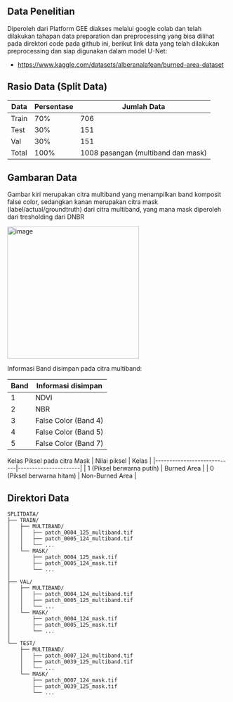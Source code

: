 ## Data Penelitian
Diperoleh dari Platform GEE diakses melalui google colab dan telah dilakukan tahapan data preparation dan preprocessing yang bisa dilihat pada direktori code pada github ini, berikut link data yang telah dilakukan preprocessing dan siap digunakan dalam model U-Net:
*  https://www.kaggle.com/datasets/alberanalafean/burned-area-dataset

## Rasio Data (Split Data)

| Data     | Persentase    | Jumlah Data                                  |
|----------|---------------|----------------------------------------------|
| Train    | 70%           | 706                                          |
| Test     | 30%           | 151                                          |
| Val      | 30%           | 151                                          |
| Total    | 100%          | 1008 pasangan (multiband dan mask)          |


## Gambaran Data
Gambar kiri merupakan citra multiband yang menampilkan band komposit false color, sedangkan kanan merupakan citra mask (label/actual/groundtruth) dari citra multiband, yang mana mask diperoleh dari tresholding dari DNBR

<img height="300" alt="image" src="https://github.com/user-attachments/assets/2701abca-1880-464f-9b33-74d94cc772a7" />

Informasi Band disimpan pada citra multiband:

| Band     | Informasi disimpan   |
|----------|----------------------|
| 1        | NDVI                 |
| 2        | NBR                  |
| 3        | False Color (Band 4) |
| 4        | False Color (Band 5) |
| 5        | False Color (Band 7) |


Kelas Piksel pada citra Mask
| Nilai piksel               | Kelas                |
|----------------------------|----------------------|
| 1 (Piksel berwarna putih)  | Burned Area          |
| 0 (Piksel berwarna hitam)  | Non-Burned Area      |




## Direktori Data

```text
SPLITDATA/
├── TRAIN/
│   ├── MULTIBAND/
│   │   ├── patch_0004_125_multiband.tif
│   │   ├── patch_0005_124_multiband.tif
│   │   └── ...
│   └── MASK/
│       ├── patch_0004_125_mask.tif
│       ├── patch_0005_124_mask.tif
│       └── ...
│
├── VAL/
│   ├── MULTIBAND/
│   │   ├── patch_0004_124_multiband.tif
│   │   ├── patch_0005_125_multiband.tif
│   │   └── ...
│   └── MASK/
│       ├── patch_0004_124_mask.tif
│       ├── patch_0005_125_mask.tif
│       └── ...
│
└── TEST/
    ├── MULTIBAND/
    │   ├── patch_0007_124_multiband.tif
    │   ├── patch_0039_125_multiband.tif
    │   └── ...
    └── MASK/
        ├── patch_0007_124_mask.tif
        ├── patch_0039_125_mask.tif
        └── ...
```
